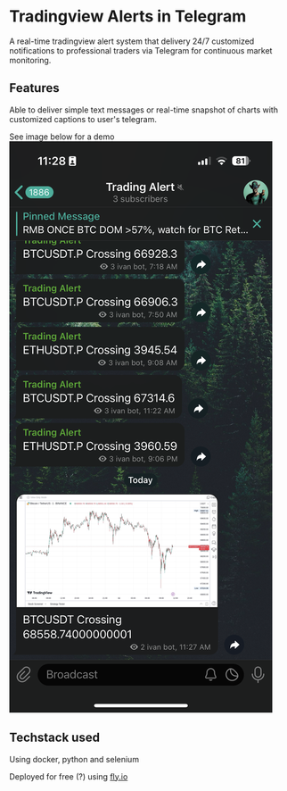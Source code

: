 # Tradingview Alerts in Telegram
A real-time tradingview alert system that delivery 24/7 customized notifications to professional traders via Telegram for continuous market monitoring.

## Features
Able to deliver simple text messages or real-time snapshot of charts with customized captions to user's telegram. 

See image below for a demo
![Telegram screenshot](demo.png)

## Techstack used
Using docker, python and selenium

Deployed for free (?) using [fly.io](https://fly.io)